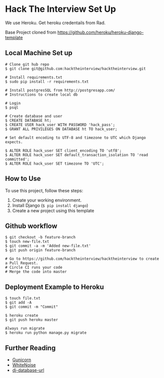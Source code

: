 # Hack The Interview Set Up
We use Heroku. Get heroku credentails from Rad.

Base Project cloned from https://github.com/heroku/heroku-django-template

## Local Machine Set up
    # Clone git hub repo
    $ git clone git@github.com:hacktheinterview/hacktheinterview.git
    
    # Install requirements.txt
    $ sudo pip install -r requirements.txt
    
    # Install postgresSQL from http://postgresapp.com/
    # Instructions to create local db
    
    # Login
    $ psql

    # Create database and user
    $ CREATE DATABASE ht;
    $ CREATE USER hack_user WITH PASSWORD 'hack_pass';
    $ GRANT ALL PRIVILEGES ON DATABASE ht TO hack_user;
    
    # Set default encoding to UTF-8 and timezone to UTC which Django expects.

    $ ALTER ROLE hack_user SET client_encoding TO 'utf8';
    $ ALTER ROLE hack_user SET default_transaction_isolation TO 'read committed';
    $ ALTER ROLE hack_user SET timezone TO 'UTC';


## How to Use

To use this project, follow these steps:

1. Create your working environment.
2. Install Django (`$ pip install django`)
3. Create a new project using this template


## Github workflow

    $ git checkout -b feature-branch
    $ touch new-file.txt
    $ git commit -a -m 'Added new-file.txt'
    $ git push origin feature-branch
    
    # Go to https://github.com/hacktheinterview/hacktheinterview to create a Pull Request.
    # Circle CI runs your code 
    # Merge the code into master
    
## Deployment Example to Heroku

    $ touch file.txt
    $ git add -A
    $ git commit -m "Commit"

    $ heroku create
    $ git push heroku master

    Always run migrate
    $ heroku run python manage.py migrate 


## Further Reading

- [Gunicorn](https://warehouse.python.org/project/gunicorn/)
- [WhiteNoise](https://warehouse.python.org/project/whitenoise/)
- [dj-database-url](https://warehouse.python.org/project/dj-database-url/)

